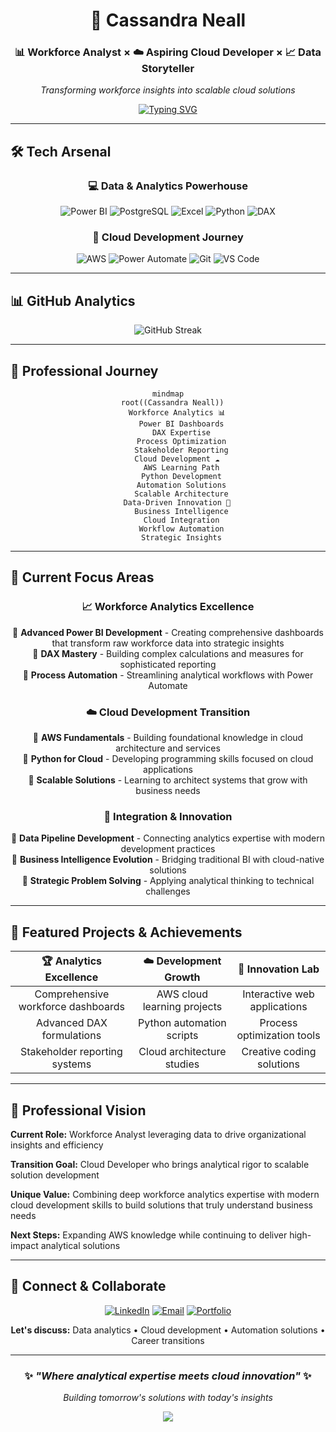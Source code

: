 <div align="center">

# 🌟 Cassandra Neall
### 📊 Workforce Analyst × ☁️ Aspiring Cloud Developer × 📈 Data Storyteller
*Transforming workforce insights into scalable cloud solutions*

[![Typing SVG](https://readme-typing-svg.demolab.com?font=Fira+Code&weight=500&size=18&duration=3000&pause=1000&color=9333EA&center=true&vCenter=true&multiline=true&width=600&height=80&lines=Power+BI+%2B+DAX+Mastery;AWS+Cloud+Development+Journey;Building+Data-Driven+Solutions)](https://git.io/typing-svg)

</div>

---

## 🛠️ Tech Arsenal

<div align="center">

### 💻 Data & Analytics Powerhouse
![Power BI](https://img.shields.io/badge/Power%20BI-F2C811?style=for-the-badge&logo=microsoftpowerbi&logoColor=white)
![PostgreSQL](https://img.shields.io/badge/PostgreSQL-4169E1?style=for-the-badge&logo=postgresql&logoColor=white)
![Excel](https://img.shields.io/badge/Microsoft%20Excel-217346?style=for-the-badge&logo=microsoft-excel&logoColor=white)
![Python](https://img.shields.io/badge/Python-3776AB?style=for-the-badge&logo=python&logoColor=white)
![DAX](https://img.shields.io/badge/DAX-0078D4?style=for-the-badge&logoColor=white)

### 🚀 Cloud Development Journey
![AWS](https://img.shields.io/badge/AWS-FF9900?style=for-the-badge&logo=amazonaws&logoColor=white)
![Power Automate](https://img.shields.io/badge/Power%20Automate-00BCF2?style=for-the-badge&logo=microsoftpowerautomate&logoColor=white)
![Git](https://img.shields.io/badge/Git-F05032?style=for-the-badge&logo=git&logoColor=white)
![VS Code](https://img.shields.io/badge/VS%20Code-007ACC?style=for-the-badge&logo=visualstudiocode&logoColor=white)

</div>

---

## 📊 GitHub Analytics

<div align="center">

![GitHub Streak](https://github-readme-streak-stats.herokuapp.com/user=neallcassandra&theme=radical&hide_border=true&background=0D1117&stroke=9333EA&ring=EC4899&fire=F59E0B&currStreakLabel=9333EA)

</div>

---

## 🌟 Professional Journey

<div align="center">

```mermaid
mindmap
  root((Cassandra Neall))
    Workforce Analytics 📊
      Power BI Dashboards
      DAX Expertise
      Process Optimization
      Stakeholder Reporting
    Cloud Development ☁️
      AWS Learning Path
      Python Development
      Automation Solutions
      Scalable Architecture
    Data-Driven Innovation 🚀
      Business Intelligence
      Cloud Integration
      Workflow Automation
      Strategic Insights
```

</div>

---

## 🎯 Current Focus Areas

<div align="center">

### 📈 Workforce Analytics Excellence
🔸 **Advanced Power BI Development** - Creating comprehensive dashboards that transform raw workforce data into strategic insights  
🔸 **DAX Mastery** - Building complex calculations and measures for sophisticated reporting  
🔸 **Process Automation** - Streamlining analytical workflows with Power Automate  

### ☁️ Cloud Development Transition  
🔸 **AWS Fundamentals** - Building foundational knowledge in cloud architecture and services  
🔸 **Python for Cloud** - Developing programming skills focused on cloud applications  
🔸 **Scalable Solutions** - Learning to architect systems that grow with business needs  

### 🔄 Integration & Innovation
🔸 **Data Pipeline Development** - Connecting analytics expertise with modern development practices  
🔸 **Business Intelligence Evolution** - Bridging traditional BI with cloud-native solutions  
🔸 **Strategic Problem Solving** - Applying analytical thinking to technical challenges  

</div>

---

## 🚀 Featured Projects & Achievements

<div align="center">

| 🏆 **Analytics Excellence** | ☁️ **Development Growth** | 🔧 **Innovation Lab** |
|:---:|:---:|:---:|
| Comprehensive workforce dashboards | AWS cloud learning projects | Interactive web applications |
| Advanced DAX formulations | Python automation scripts | Process optimization tools |
| Stakeholder reporting systems | Cloud architecture studies | Creative coding solutions |

</div>

---

## 💫 Professional Vision

**Current Role:** Workforce Analyst leveraging data to drive organizational insights and efficiency

**Transition Goal:** Cloud Developer who brings analytical rigor to scalable solution development  

**Unique Value:** Combining deep workforce analytics expertise with modern cloud development skills to build solutions that truly understand business needs

**Next Steps:** Expanding AWS knowledge while continuing to deliver high-impact analytical solutions

---

## 🎨 Connect & Collaborate

<div align="center">

[![LinkedIn](https://img.shields.io/badge/LinkedIn-0077B5?style=for-the-badge&logo=linkedin&logoColor=white)](your-linkedin)
[![Email](https://img.shields.io/badge/Email-D14836?style=for-the-badge&logo=gmail&logoColor=white)](mailto:your-email)
[![Portfolio](https://img.shields.io/badge/Portfolio-00D9FF?style=for-the-badge&logo=google-chrome&logoColor=white)](your-portfolio)

**Let's discuss:** Data analytics • Cloud development • Automation solutions • Career transitions

</div>

---

<div align="center">

### ✨ *"Where analytical expertise meets cloud innovation"* ✨

*Building tomorrow's solutions with today's insights*

</div>

<div align="center">
  <img src="https://capsule-render.vercel.app/api?type=waving&color=gradient&customColorList=6,11,20&height=100&section=footer&text=Thanks%20for%20visiting!&fontSize=16&fontColor=fff&animation=twinkling"/>
</div>
